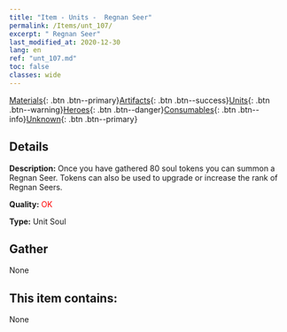 ```yaml
---
title: "Item - Units -  Regnan Seer"
permalink: /Items/unt_107/
excerpt: " Regnan Seer"
last_modified_at: 2020-12-30
lang: en
ref: "unt_107.md"
toc: false
classes: wide
---
```

 [Materials](/Items/){: .btn .btn--primary}[Artifacts](/Items/Artifacts/){: .btn .btn--success}[Units](/Items/Units/){: .btn .btn--warning}[Heroes](/Items/Heroes/){: .btn .btn--danger}[Consumables](/Items/Consumables/){: .btn .btn--info}[Unknown](/Items/Unknown/){: .btn .btn--primary}

## Details
 **Description:** Once you have gathered 80 soul tokens you can summon a Regnan Seer. Tokens can also be used to upgrade or increase the rank of Regnan Seers.

 **Quality:** <span style="color: #FF0000">OK</span>

 **Type:** Unit Soul

## Gather

  None

## This item contains:

  None

